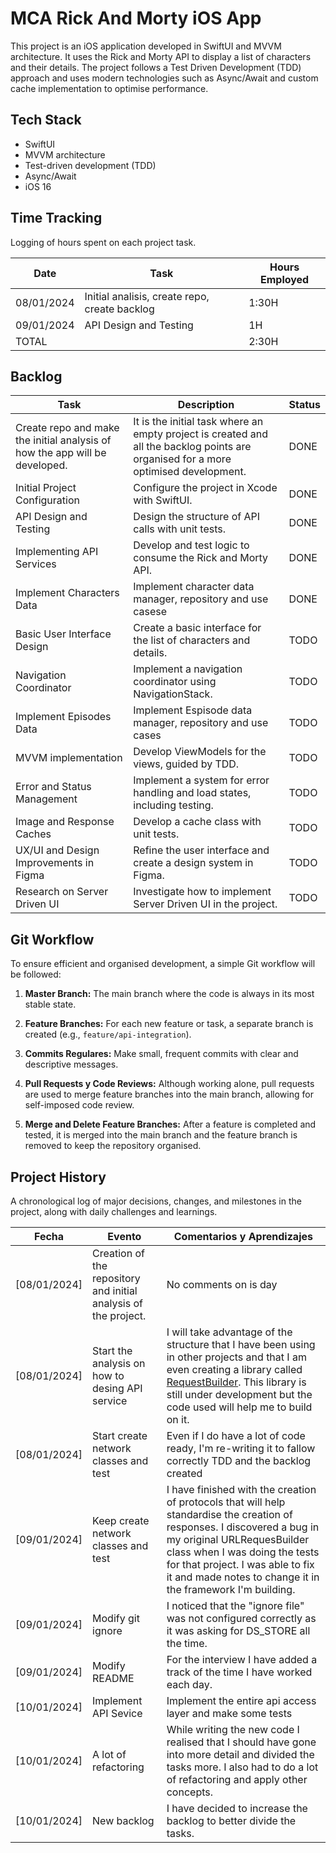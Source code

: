 # MCA Rick And Morty iOS App
This project is an iOS application developed in SwiftUI and MVVM architecture. It uses the Rick and Morty API to display a list of characters and their details. The project follows a Test Driven Development (TDD) approach and uses modern technologies such as Async/Await and custom cache implementation to optimise performance.

## Tech Stack
- SwiftUI
- MVVM architecture
- Test-driven development  (TDD)
- Async/Await
- iOS 16


## Time Tracking
Logging of hours spent on each project task.

| Date | Task | Hours Employed|
| ----- | ----- | ---------------- |
| 08/01/2024 | Initial analisis, create repo, create backlog | 1:30H |
| 09/01/2024 | API Design and Testing  |  1H |
| TOTAL|  |  2:30H |


## Backlog
| Task | Description | Status|
| ----- | ----------- | ------ |
| Create repo and make the initial analysis of how the app will be developed. | It is the initial task where an empty project is created and all the backlog points are organised for a more optimised development.| DONE |
| Initial Project Configuration| Configure the project in Xcode with SwiftUI. | DONE |
| API Design and Testing | Design the structure of API calls with unit tests.| DONE |
| Implementing API Services | Develop and test logic to consume the Rick and Morty API. | DONE |
| Implement Characters Data | Implement character data manager, repository and use casese | DONE |
| Basic User Interface Design| Create a basic interface for the list of characters and details. | TODO |
| Navigation Coordinator | Implement a navigation coordinator using NavigationStack. | TODO |
| Implement Episodes Data | Implement Espisode data manager, repository and use cases | TODO |
| MVVM implementation| Develop ViewModels for the views, guided by TDD. | TODO |
| Error and Status Management | Implement a system for error handling and load states, including testing. | TODO |
| Image and Response Caches | Develop a cache class with unit tests. | TODO |
| UX/UI and Design Improvements in Figma | Refine the user interface and create a design system in Figma. | TODO |
| Research on Server Driven UI | Investigate how to implement Server Driven UI in the project. | TODO |

## Git Workflow
To ensure efficient and organised development, a simple Git workflow will be followed:

1. **Master Branch:** The main branch where the code is always in its most stable state.

2. **Feature Branches:** For each new feature or task, a separate branch is created (e.g., `feature/api-integration`).

3. **Commits Regulares:** Make small, frequent commits with clear and descriptive messages.

4. **Pull Requests y Code Reviews:** Although working alone, pull requests are used to merge feature branches into the main branch, allowing for self-imposed code review.

5. **Merge and Delete Feature Branches:** After a feature is completed and tested, it is merged into the main branch and the feature branch is removed to keep the repository organised.



## Project History
A chronological log of major decisions, changes, and milestones in the project, along with daily challenges and learnings.

| Fecha | Evento | Comentarios y Aprendizajes |
| ----- | ------ | -------------------------- |
| [08/01/2024] | Creation of the repository and initial analysis of the project. | No comments on is day |
| [08/01/2024] | Start the analysis on how to desing API service | I will take advantage of the structure that I have been using in other projects and that I am even creating a library called [RequestBuilder](https://github.com/rodri2d2/RequestBuilder). This library is still under development but the code used will help me to build on it.|
| [08/01/2024] | Start create network classes and test | Even if I do have a lot of code ready, I'm re-writing it to fallow correctly TDD and the backlog created|
| [09/01/2024] | Keep create network classes and test | I have finished with the creation of protocols that will help standardise the creation of responses. I discovered a bug in my original URLRequesBuilder class when I was doing the tests for that project. I was able to fix it and made notes to change it in the framework I'm building. |
| [09/01/2024] | Modify git ignore| I noticed that the "ignore file" was not configured correctly as it was asking for DS_STORE all the time. |
| [09/01/2024] | Modify README | For the interview I have added a track of the time I have worked each day. |
| [10/01/2024] | Implement API Sevice | Implement the entire api access layer and make some tests |
| [10/01/2024] | A lot of refactoring | While writing the new code I realised that I should have gone into more detail and divided the tasks more. I also had to do a lot of refactoring and apply other concepts. |
| [10/01/2024] | New backlog| I have decided to increase the backlog to better divide the tasks. |
